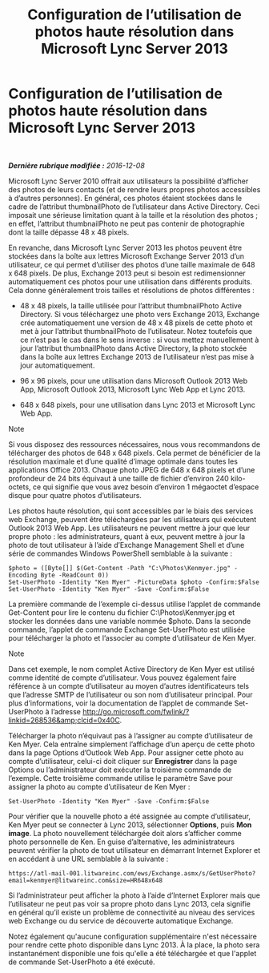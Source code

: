 ﻿---
title: Configuration de l’utilisation de photos haute résolution dans Microsoft Lync Server 2013
TOCTitle: Configuration de l’utilisation de photos haute résolution dans Microsoft Lync Server 2013
ms:assetid: 995da78a-dc44-45a3-908d-16fe36cfa0d9
ms:mtpsurl: https://technet.microsoft.com/fr-fr/library/JJ688150(v=OCS.15)
ms:contentKeyID: 49891457
ms.date: 12/10/2016
mtps_version: v=OCS.15
ms.translationtype: HT
---

# Configuration de l’utilisation de photos haute résolution dans Microsoft Lync Server 2013

 

_**Dernière rubrique modifiée :** 2016-12-08_

Microsoft Lync Server 2010 offrait aux utilisateurs la possibilité d’afficher des photos de leurs contacts (et de rendre leurs propres photos accessibles à d’autres personnes). En général, ces photos étaient stockées dans le cadre de l’attribut thumbnailPhoto de l’utilisateur dans Active Directory. Ceci imposait une sérieuse limitation quant à la taille et la résolution des photos ; en effet, l’attribut thumbnailPhoto ne peut pas contenir de photographie dont la taille dépasse 48 x 48 pixels.

En revanche, dans Microsoft Lync Server 2013 les photos peuvent être stockées dans la boîte aux lettres Microsoft Exchange Server 2013 d’un utilisateur, ce qui permet d’utiliser des photos d’une taille maximale de 648 x 648 pixels. De plus, Exchange 2013 peut si besoin est redimensionner automatiquement ces photos pour une utilisation dans différents produits. Cela donne généralement trois tailles et résolutions de photos différentes :

  - 48 x 48 pixels, la taille utilisée pour l’attribut thumbnailPhoto Active Directory. Si vous téléchargez une photo vers Exchange 2013, Exchange crée automatiquement une version de 48 x 48 pixels de cette photo et met à jour l’attribut thumbnailPhoto de l’utilisateur. Notez toutefois que ce n’est pas le cas dans le sens inverse : si vous mettez manuellement à jour l’attribut thumbnailPhoto dans Active Directory, la photo stockée dans la boîte aux lettres Exchange 2013 de l’utilisateur n’est pas mise à jour automatiquement.

  - 96 x 96 pixels, pour une utilisation dans Microsoft Outlook 2013 Web App, Microsoft Outlook 2013, Microsoft Lync Web App et Lync 2013.

  - 648 x 648 pixels, pour une utilisation dans Lync 2013 et Microsoft Lync Web App.

> [!note]  
> Si vous disposez des ressources nécessaires, nous vous recommandons de télécharger des photos de 648 x 648 pixels. Cela permet de bénéficier de la résolution maximale et d’une qualité d’image optimale dans toutes les applications Office 2013. Chaque photo JPEG de 648 x 648 pixels et d’une profondeur de 24 bits équivaut à une taille de fichier d’environ 240 kilo-octets, ce qui signifie que vous avez besoin d’environ 1 mégaoctet d’espace disque pour quatre photos d’utilisateurs.

Les photos haute résolution, qui sont accessibles par le biais des services web Exchange, peuvent être téléchargées par les utilisateurs qui exécutent Outlook 2013 Web App. Les utilisateurs ne peuvent mettre à jour que leur propre photo : les administrateurs, quant à eux, peuvent mettre à jour la photo de tout utilisateur à l’aide d’Exchange Management Shell et d’une série de commandes Windows PowerShell semblable à la suivante :

    $photo = ([Byte[]] $(Get-Content -Path "C:\Photos\Kenmyer.jpg" -Encoding Byte -ReadCount 0))
    Set-UserPhoto -Identity "Ken Myer" -PictureData $photo -Confirm:$False
    Set-UserPhoto -Identity "Ken Myer" -Save -Confirm:$False

La première commande de l’exemple ci-dessus utilise l’applet de commande Get-Content pour lire le contenu du fichier C:\\Photos\\Kenmyer.jpg et stocker les données dans une variable nommée $photo. Dans la seconde commande, l’applet de commande Exchange Set-UserPhoto est utilisée pour télécharger la photo et l’associer au compte d’utilisateur de Ken Myer.

> [!note]  
> Dans cet exemple, le nom complet Active Directory de Ken Myer est utilisé comme identité de compte d’utilisateur. Vous pouvez également faire référence à un compte d’utilisateur au moyen d’autres identificateurs tels que l’adresse SMTP de l’utilisateur ou son nom d’utilisateur principal. Pour plus d’informations, voir la documentation de l’applet de commande Set-UserPhoto à l’adresse <a href="http://go.microsoft.com/fwlink/?linkid=268536%26clcid=0x40c">http://go.microsoft.com/fwlink/?linkid=268536&amp;clcid=0x40C</a>.

Télécharger la photo n’équivaut pas à l’assigner au compte d’utilisateur de Ken Myer. Cela entraîne simplement l’affichage d’un aperçu de cette photo dans la page Options d’Outlook Web App. Pour assigner cette photo au compte d’utilisateur, celui-ci doit cliquer sur **Enregistrer** dans la page Options ou l’administrateur doit exécuter la troisième commande de l’exemple. Cette troisième commande utilise le paramètre Save pour assigner la photo au compte d’utilisateur de Ken Myer :

    Set-UserPhoto -Identity "Ken Myer" -Save -Confirm:$False

Pour vérifier que la nouvelle photo a été assignée au compte d’utilisateur, Ken Myer peut se connecter à Lync 2013, sélectionner **Options**, puis **Mon image**. La photo nouvellement téléchargée doit alors s’afficher comme photo personnelle de Ken. En guise d’alternative, les administrateurs peuvent vérifier la photo de tout utilisateur en démarrant Internet Explorer et en accédant à une URL semblable à la suivante :

    https://atl-mail-001.litwareinc.com/ews/Exchange.asmx/s/GetUserPhoto?email=kenmyer@litwareinc.com&size=HR648x648

Si l’administrateur peut afficher la photo à l’aide d’Internet Explorer mais que l’utilisateur ne peut pas voir sa propre photo dans Lync 2013, cela signifie en général qu’il existe un problème de connectivité au niveau des services web Exchange ou du service de découverte automatique Exchange.

Notez également qu'aucune configuration supplémentaire n'est nécessaire pour rendre cette photo disponible dans Lync 2013. À la place, la photo sera instantanément disponible une fois qu'elle a été téléchargée et que l'applet de commande Set-UserPhoto a été exécuté.

